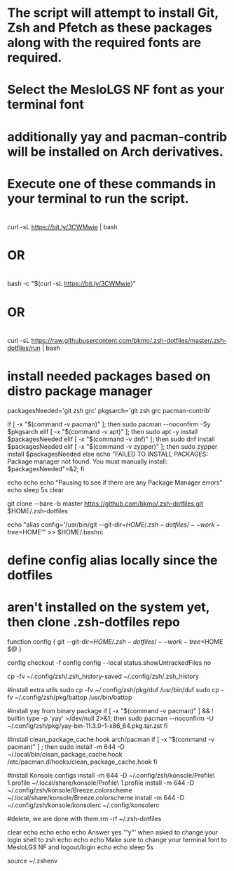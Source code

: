 # The script will attempt to install Git, Zsh and Pfetch as these packages along with the required fonts are required.
# Select the MesloLGS NF font as your terminal font
# additionally yay and pacman-contrib will be installed on Arch derivatives.
#
# Execute one of these commands in your terminal to run the script.
#
 curl -sL https://bit.ly/3CWMwie | bash
#
# OR
#
 bash -c "$(curl -sL https://bit.ly/3CWMwie)"
#
# OR
#
 curl -sL https://raw.githubusercontent.com/bkmo/.zsh-dotfiles/master/.zsh-dotfiles/run | bash
#
# install needed packages based on distro package manager
packagesNeeded='git zsh grc'
pkgsarch='git zsh grc pacman-contrib'

if [ -x "$(command -v pacman)" ]; then sudo pacman --noconfirm -Sy $pkgsarch
elif [ -x "$(command -v apt)" ]; then sudo apt -y install $packagesNeeded
elif [ -x "$(command -v dnf)" ]; then sudo dnf install $packagesNeeded
elif [ -x "$(command -v zypper)" ]; then sudo zypper install $packagesNeeded
else echo "FAILED TO INSTALL PACKAGES: Package manager not found. You must manually install: $packagesNeeded">&2; fi

echo
echo
echo "Pausing to see if there are any Package Manager errors"
echo
sleep 5s
clear

git clone --bare -b master https://github.com/bkmo/.zsh-dotfiles.git $HOME/.zsh-dotfiles

echo "alias config='/usr/bin/git --git-dir=$HOME/.zsh-dotfiles/ --work-tree=$HOME'" >> $HOME/.bashrc

# define config alias locally since the dotfiles
# aren't installed on the system yet, then clone .zsh-dotfiles repo
function config {
   git --git-dir=$HOME/.zsh-dotfiles/ --work-tree=$HOME $@
}

config checkout -f
config config --local status.showUntrackedFiles no

cp -fv ~/.config/zsh/.zsh_history-saved ~/.config/zsh/.zsh_history

#install extra utils
sudo cp -fv ~/.config/zsh/pkg/duf /usr/bin/duf
sudo cp -fv ~/.config/zsh/pkg/battop /usr/bin/battop

#install yay from binary package
if [ -x "$(command -v pacman)" ] && ! builtin type -p 'yay' >/dev/null 2>&1; then
    sudo pacman --noconfirm -U ~/.config/zsh/pkg/yay-bin-11.3.0-1-x86_64.pkg.tar.zst
fi

#install clean_package_cache.hook arch/pacman
if [ -x "$(command -v pacman)" ] ; then
    sudo install -m 644 -D ~/.local/bin/clean_package_cache.hook /etc/pacman.d/hooks/clean_package_cache.hook
fi

#install Konsole configs
install -m 644 -D ~/.config/zsh/konsole/Profile\ 1.profile ~/.local/share/konsole/Profile\ 1.profile
install -m 644 -D ~/.config/zsh/konsole/Breeze.colorscheme ~/.local/share/konsole/Breeze.colorscheme
install -m 644 -D ~/.config/zsh/konsole/konsolerc ~/.config/konsolerc

#delete, we are done with them
rm -rf ~/.zsh-dotfiles

clear
echo
echo
echo
echo Answer yes '"y"' when asked to change your login shell to zsh
echo
echo
echo Make sure to change your terminal font to MesloLGS NF and logout/login
echo
echo
sleep 5s

source ~/.zshenv
